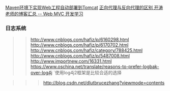 [Maven环境下实现Web工程自动部署到Tomcat](http://blog.csdn.net/DLUTBruceZhang/article/details/50441180)
[正向代理与反向代理的区别 ](http://blog.csdn.net/dlutbrucezhang/article/details/50395810)
[开涛老师的博客汇总 -- Web MVC 开发学习](http://blog.csdn.net/dlutbrucezhang/article/details/50131335)

### 日志系统
>>http://www.cnblogs.com/hafiz/p/6160298.html
>>http://www.cnblogs.com/hafiz/p/6170702.html
>>http://www.cnblogs.com/hafiz/category/788425.html
>>http://www.cnblogs.com/hafiz/p/5487008.html
>>http://www.importnew.com/16331.html
>>https://www.oschina.net/translate/reasons-to-prefer-logbak-over-log4j
`使用log4j2框架是比较合适的选择

>>>http://blog.csdn.net/dlutbrucezhang?viewmode=contents


